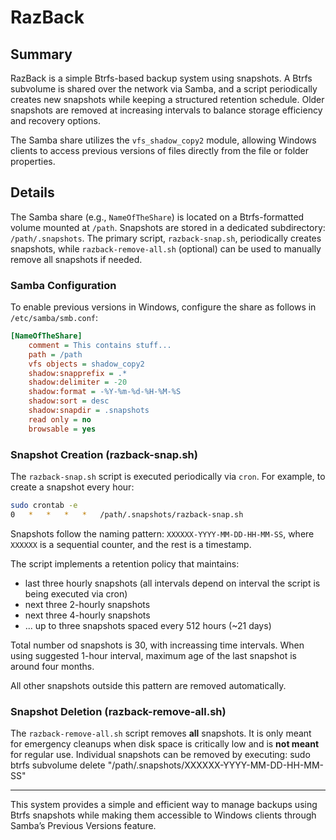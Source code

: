 # RazBack

## Summary
RazBack is a simple Btrfs-based backup system using snapshots. A Btrfs subvolume is shared over the network via Samba, and a script periodically creates new snapshots while keeping a structured retention schedule. Older snapshots are removed at increasing intervals to balance storage efficiency and recovery options.

The Samba share utilizes the `vfs_shadow_copy2` module, allowing Windows clients to access previous versions of files directly from the file or folder properties.

## Details
The Samba share (e.g., `NameOfTheShare`) is located on a Btrfs-formatted volume mounted at `/path`. Snapshots are stored in a dedicated subdirectory: `/path/.snapshots`. The primary script, `razback-snap.sh`, periodically creates snapshots, while `razback-remove-all.sh` (optional) can be used to manually remove all snapshots if needed.

### Samba Configuration
To enable previous versions in Windows, configure the share as follows in `/etc/samba/smb.conf`:

```ini
[NameOfTheShare]
    comment = This contains stuff...
    path = /path
    vfs objects = shadow_copy2
    shadow:snapprefix = .*
    shadow:delimiter = -20
    shadow:format = -%Y-%m-%d-%H-%M-%S
    shadow:sort = desc
    shadow:snapdir = .snapshots
    read only = no
    browsable = yes
```

### Snapshot Creation (razback-snap.sh)
The `razback-snap.sh` script is executed periodically via `cron`. For example, to create a snapshot every hour:

```sh
sudo crontab -e
0   *   *   *   *   /path/.snapshots/razback-snap.sh
```

Snapshots follow the naming pattern: `XXXXXX-YYYY-MM-DD-HH-MM-SS`, where `XXXXXX` is a sequential counter, and the rest is a timestamp.

The script implements a retention policy that maintains:
- last three hourly snapshots (all intervals depend on interval the script is being executed via cron)
- next three 2-hourly snapshots
- next three 4-hourly snapshots
- ... up to three snapshots spaced every 512 hours (~21 days)

Total number od snapshots is 30, with increassing time intervals. When using suggested 1-hour interval, maximum age of the last snapshot is around four months.  

All other snapshots outside this pattern are removed automatically.

### Snapshot Deletion (razback-remove-all.sh)
The `razback-remove-all.sh` script removes **all** snapshots. It is only meant for emergency cleanups when disk space is critically low and is **not meant** for regular use.
Individual snapshots can be removed by executing:
sudo btrfs subvolume delete "/path/.snapshots/XXXXXX-YYYY-MM-DD-HH-MM-SS"

---

This system provides a simple and efficient way to manage backups using Btrfs snapshots while making them accessible to Windows clients through Samba’s Previous Versions feature.

